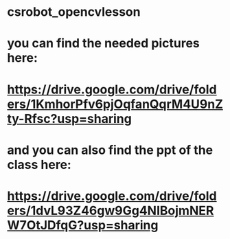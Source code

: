 # csrobot_opencvlesson
# you can find the needed pictures here:
# https://drive.google.com/drive/folders/1KmhorPfv6pjOqfanQqrM4U9nZty-Rfsc?usp=sharing
# and you can also find the ppt of the class here:
# https://drive.google.com/drive/folders/1dvL93Z46gw9Gg4NIBojmNERW7OtJDfqG?usp=sharing
